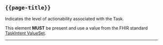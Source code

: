 ## <code>{{page-title}}</code>

Indicates the level of actionability associated with the Task.

This element **MUST** be present and use a value from the FHIR standard <a href="https://simplifier.net/packages/hl7.fhir.r4.core/4.0.1/files/81355">TaskIntent ValueSet</a>.

---

